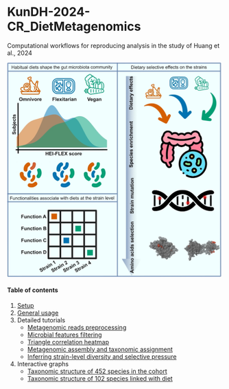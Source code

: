# KunDH-2024-CR_DietMetagenomics
Computational workflows for reproducing analysis in the study of Huang et al., 2024

![Graphical abstract](./images/graphical_abstract.jpg)

#### Table of contents
1. [Setup](./docs/setup_general_usage.md)
2. [General usage](./docs/setup_general_usage.md)
3. Detailed tutorials
    * [Metagenomic reads preprocessing](https://github.com/KunDHuang/slurm-computing-family/blob/main/docs/preprocessing_reads.md)
    * [Microbial features filtering](./docs/microbial_features_filtering.md)
    * [Triangle correlation heatmap]()
    * [Metagenomic assembly and taxonomic assignment](https://github.com/KunDHuang/slurm-meta-assembly)
    * [Inferring strain-level diversity and selective pressure](https://github.com/KunDHuang/MEvol/blob/main/docs/gene_snv_analyzer.md)
4. Interactive graphs
    * [Taxonomic structure of 452 species in the cohort](https://github.com/hoshigawarei/graphlan_all_species)
    * [Taxonomic structure of 102 species linked with diet](https://github.com/hoshigawarei/graphlan_diet_associated_species)
   

